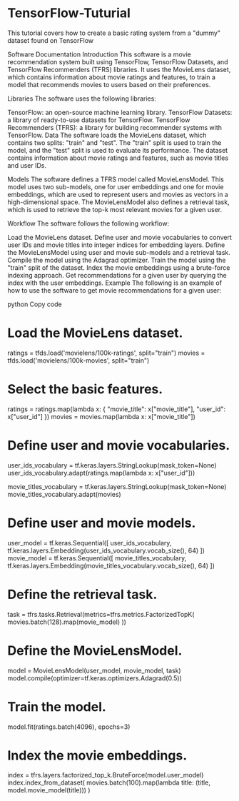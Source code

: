 # TensorFlow-Tuturial
This tutorial covers how to create a basic rating system from a "dummy" dataset found on TensorFlow

Software Documentation
Introduction
This software is a movie recommendation system built using TensorFlow, TensorFlow Datasets, and TensorFlow Recommenders (TFRS) libraries. It uses the MovieLens dataset, which contains information about movie ratings and features, to train a model that recommends movies to users based on their preferences.

Libraries
The software uses the following libraries:

TensorFlow: an open-source machine learning library.
TensorFlow Datasets: a library of ready-to-use datasets for TensorFlow.
TensorFlow Recommenders (TFRS): a library for building recommender systems with TensorFlow.
Data
The software loads the MovieLens dataset, which contains two splits: "train" and "test". The "train" split is used to train the model, and the "test" split is used to evaluate its performance. The dataset contains information about movie ratings and features, such as movie titles and user IDs.

Models
The software defines a TFRS model called MovieLensModel. This model uses two sub-models, one for user embeddings and one for movie embeddings, which are used to represent users and movies as vectors in a high-dimensional space. The MovieLensModel also defines a retrieval task, which is used to retrieve the top-k most relevant movies for a given user.

Workflow
The software follows the following workflow:

Load the MovieLens dataset.
Define user and movie vocabularies to convert user IDs and movie titles into integer indices for embedding layers.
Define the MovieLensModel using user and movie sub-models and a retrieval task.
Compile the model using the Adagrad optimizer.
Train the model using the "train" split of the dataset.
Index the movie embeddings using a brute-force indexing approach.
Get recommendations for a given user by querying the index with the user embeddings.
Example
The following is an example of how to use the software to get movie recommendations for a given user:

python
Copy code
# Load the MovieLens dataset.
ratings = tfds.load('movielens/100k-ratings', split="train")
movies = tfds.load('movielens/100k-movies', split="train")

# Select the basic features.
ratings = ratings.map(lambda x: {
    "movie_title": x["movie_title"],
    "user_id": x["user_id"]
})
movies = movies.map(lambda x: x["movie_title"])

# Define user and movie vocabularies.
user_ids_vocabulary = tf.keras.layers.StringLookup(mask_token=None)
user_ids_vocabulary.adapt(ratings.map(lambda x: x["user_id"]))

movie_titles_vocabulary = tf.keras.layers.StringLookup(mask_token=None)
movie_titles_vocabulary.adapt(movies)

# Define user and movie models.
user_model = tf.keras.Sequential([
    user_ids_vocabulary,
    tf.keras.layers.Embedding(user_ids_vocabulary.vocab_size(), 64)
])
movie_model = tf.keras.Sequential([
    movie_titles_vocabulary,
    tf.keras.layers.Embedding(movie_titles_vocabulary.vocab_size(), 64)
])

# Define the retrieval task.
task = tfrs.tasks.Retrieval(metrics=tfrs.metrics.FactorizedTopK(
    movies.batch(128).map(movie_model)
))

# Define the MovieLensModel.
model = MovieLensModel(user_model, movie_model, task)
model.compile(optimizer=tf.keras.optimizers.Adagrad(0.5))

# Train the model.
model.fit(ratings.batch(4096), epochs=3)

# Index the movie embeddings.
index = tfrs.layers.factorized_top_k.BruteForce(model.user_model)
index.index_from_dataset(
    movies.batch(100).map(lambda title: (title, model.movie_model(title)))
)

